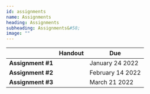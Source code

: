 ```yaml
---
id: assignments
name: Assignments
heading: Assignments
subheading: Assignments&#58;
image: ""
---
```



|           | Handout                | Due
|-----------|------------------------|---------
| **Assignment #1**   |      | January 24 2022
| **Assignment #2**   |      | February 14 2022
| **Assignment #3**   |      | March 21 2022



<br/> 

<br/> 

